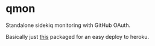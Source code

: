 # qmon
Standalone sidekiq monitoring with GitHub OAuth.

Basically just [this](https://github.com/mperham/sidekiq/wiki/Monitoring#standalone-with-github-oauth) packaged for an easy deploy to heroku.
